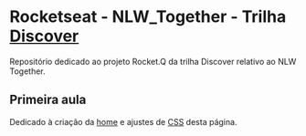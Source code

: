 # Rocketseat - NLW_Together - Trilha [Discover](https://app.rocketseat.com.br/node/mission-discover)
Repositório dedicado ao projeto Rocket.Q da trilha Discover relativo ao NLW Together.

## Primeira aula
Dedicado à criação da [home](https://github.com/aleqcs/rckt-tghtr-dscvr/blob/master/home.html) e ajustes de [CSS](https://github.com/aleqcs/rckt-tghtr-dscvr/tree/master/styles) desta página.
